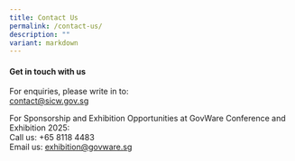 ```yaml
---
title: Contact Us
permalink: /contact-us/
description: ""
variant: markdown
---
```

#### **Get in touch with us**

For enquiries, please write in to:<br>
[contact@sicw.gov.sg](mailto:contact@sicw.gov.sg)

For Sponsorship and Exhibition Opportunities at GovWare Conference and Exhibition 2025:<br>
Call us:   +65 8118 4483
<br>
Email us: [exhibition@govware.sg](mailto:exhibition@govware.sg)